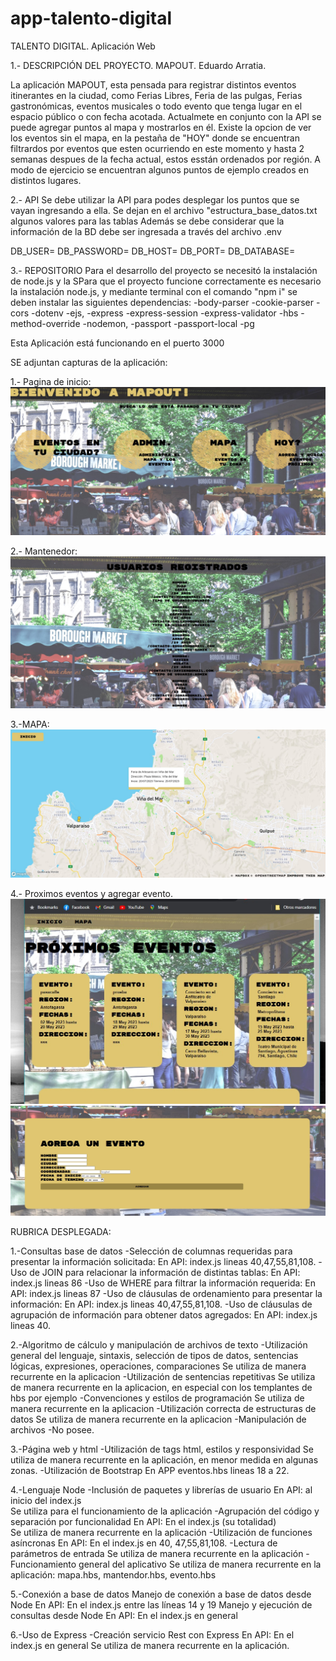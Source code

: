 # app-talento-digital
TALENTO DIGITAL. Aplicación Web

1.- DESCRIPCIÓN DEL PROYECTO.
MAPOUT.
Eduardo Arratia.

La aplicación MAPOUT, esta pensada para registrar distintos eventos itinerantes en la ciudad, como Ferias Libres, Feria de las pulgas, Ferias gastronómicas, eventos musicales o todo evento que tenga lugar en el espacio público o con fecha acotada.
Actualmete en conjunto con la API se puede agregar puntos al mapa y mostrarlos en él.
Existe la opcion de ver los eventos sin el mapa, en la pestaña de "HOY" donde se encuentran filtrardos por eventos que esten ocurriendo en este momento y hasta 2 semanas despues de la fecha actual, estos esstán ordenados por región.
A modo de ejercicio se encuentran algunos puntos de ejemplo creados en distintos lugares.


2.- API
Se debe utilizar la API para podes desplegar los puntos que se vayan ingresando a ella.
Se dejan en el archivo "estructura_base_datos.txt algunos valores para las tablas
Además se debe considerar que la información de la BD debe ser ingresada a través del archivo .env

DB_USER=
DB_PASSWORD=
DB_HOST=
DB_PORT=
DB_DATABASE=


3.- REPOSITORIO
Para el desarrollo del proyecto se necesitó la instalación de node.js y la
SPara que el proyecto funcione correctamente es necesario la instalación node.js, y mediante terminal con el comando "npm i" se deben instalar las siguientes dependencias:
-body-parser
-cookie-parser
-cors
-dotenv
-ejs,
-express
-express-session
-express-validator
-hbs
-method-override
-nodemon,
-passport
-passport-local
-pg

Esta Aplicación está funcionando en el puerto 3000

SE adjuntan capturas de la aplicación:

1.- Pagina de inicio:
![pagina de inicio](https://github.com/EduardoArratia/app-talento-digital/blob/main/CapturasPantalla/MAPOUT%20READ%20ME.jpg)

2.- Mantenedor:
![pagina de inicio](https://github.com/EduardoArratia/app-talento-digital/blob/main/CapturasPantalla/usuarios%20registrados.jpg)

3.-MAPA:
![pagina de inicio](https://github.com/EduardoArratia/app-talento-digital/blob/main/CapturasPantalla/MAPA.jpg)

4.- Proximos eventos y agregar evento.
![pagina de inicio](https://github.com/EduardoArratia/app-talento-digital/blob/main/CapturasPantalla/PROXIMOS%20EVENTOS.jpg)
![pagina de inicio](https://github.com/EduardoArratia/app-talento-digital/blob/main/CapturasPantalla/agregarEvento.jpg)



RUBRICA DESPLEGADA:


1.-Consultas base de datos
-Selección de columnas requeridas para presentar la información solicitada:
En API: index.js lineas 40,47,55,81,108.
-Uso de JOIN para relacionar la información de distintas tablas:
En API: index.js lineas 86
-Uso de WHERE para filtrar la información requerida:
En API: index.js lineas 87
-Uso de cláusulas de ordenamiento para presentar la información:
En API: index.js lineas 40,47,55,81,108.
-Uso de cláusulas de agrupación de información para obtener datos agregados:
En API: index.js lineas 40.


2.-Algoritmo de cálculo y manipulación de archivos de texto
-Utilización general del lenguaje, sintaxis, selección de tipos de datos, sentencias lógicas, expresiones, operaciones, comparaciones
Se utiliza de manera recurrente en la aplicacion
-Utilización de sentencias repetitivas
Se utiliza de manera recurrente en la aplicacion, en especial con los templantes de hbs por ejemplo
-Convenciones y estilos de programación
Se utiliza de manera recurrente en la aplicacion
-Utilización correcta de estructuras de datos
Se utiliza de manera recurrente en la aplicacion
-Manipulación de archivos
-No posee.

3.-Página web y html
-Utilización de tags html, estilos y responsividad
Se utiliza de manera recurrente en la aplicación, en menor medida en algunas zonas.
-Utilización de Bootstrap
En APP eventos.hbs lineas 18 a 22.

4.-Lenguaje Node
-Inclusión de paquetes y librerías de usuario
En API: al inicio del index.js  
Se utiliza para el funcionamiento de la aplicación
-Agrupación del código y separación por funcionalidad
En API: En el index.js (su totalidad)  
Se utiliza de manera recurrente en la aplicación
-Utilización de funciones asíncronas
En API: En el index.js en 40, 47,55,81,108. 
-Lectura de parámetros de entrada
Se utiliza de manera recurrente en la aplicación
-Funcionamiento general del aplicativo
Se utiliza de manera recurrente en la aplicación: mapa.hbs, mantendor.hbs, evento.hbs

5.-Conexión a base de datos
Manejo de conexión a base de datos desde Node
En API: En el index.js entre las líneas 14 y 19
Manejo y ejecución de consultas desde Node
En API: En el index.js en general

6.-Uso de Express
-Creación servicio Rest con Express
En API: En el index.js en general
Se utiliza de manera recurrente en la aplicación.
